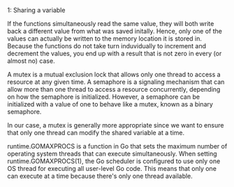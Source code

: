 
1: Sharing a variable

If the functions simultaneously read the same value, they will both write back a different value from what was saved 
initally. Hence, only one of the values can actually be written to the memory location it is stored in. Because the functions do not take turn induvidually to increment and decrement the values, you end up with a result that is not zero in every (or almost no) case.

A mutex is a mutual exclusion lock that allows only one thread to access a resource at any given time. A semaphore is a signaling mechanism that can allow more than one thread to access a resource concurrently, depending on how the semaphore is initialized. However, a semaphore can be initialized with a value of one to behave like a mutex, known as a binary semaphore.

In our case, a mutex is generally more appropriate since we want to ensure that only one thread can modify the shared variable at a time.

runtime.GOMAXPROCS is a function in Go that sets the maximum number of operating system threads that can execute simultaneously. When setting runtime.GOMAXPROCS(1), the Go scheduler is configured to use only one OS thread for executing all user-level Go code.
This means that only one can execute at a time because there's only one thread available.